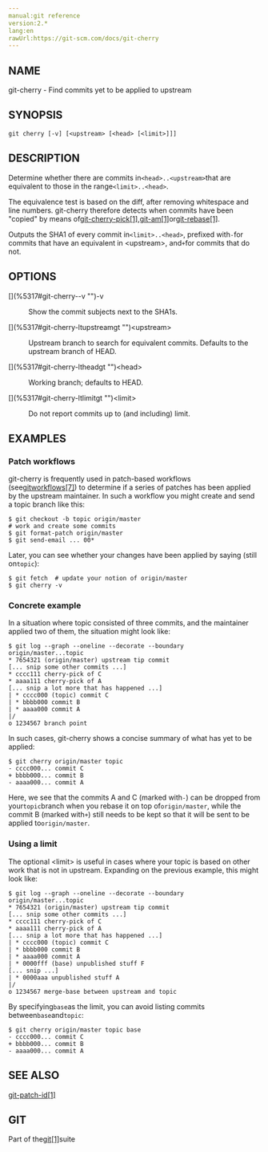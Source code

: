 ```yaml
---
manual:git reference
version:2.*
lang:en
rawUrl:https://git-scm.com/docs/git-cherry
---
```



## [](%5317#_name "")NAME<a name="_name"></a>


git-cherry - Find commits yet to be applied to upstream





## [](%5317#_synopsis "")SYNOPSIS<a name="_synopsis"></a>

```
git cherry [-v] [<upstream> [<head> [<limit>]]]
```




## [](%5317#_description "")DESCRIPTION<a name="_description"></a>


Determine whether there are commits in`<head>..<upstream>`that are equivalent to those in the range`<limit>..<head>`.




The equivalence test is based on the diff, after removing whitespace and line numbers. git-cherry therefore detects when commits have been &quot;copied&quot; by means of[git-cherry-pick[1]](%2277    ""),[git-am[1]](%2291    "")or[git-rebase[1]](%2278    "").




Outputs the SHA1 of every commit in`<limit>..<head>`, prefixed with`-`for commits that have an equivalent in &lt;upstream&gt;, and`+`for commits that do not.





## [](%5317#_options "")OPTIONS<a name="_options"></a>
<dl><dt id='git-cherry--v'>[](%5317#git-cherry--v "")-v</dt><dd>

Show the commit subjects next to the SHA1s.

</dd><dt id='git-cherry-ltupstreamgt'>[](%5317#git-cherry-ltupstreamgt "")&lt;upstream&gt;</dt><dd>

Upstream branch to search for equivalent commits. Defaults to the upstream branch of HEAD.

</dd><dt id='git-cherry-ltheadgt'>[](%5317#git-cherry-ltheadgt "")&lt;head&gt;</dt><dd>

Working branch; defaults to HEAD.

</dd><dt id='git-cherry-ltlimitgt'>[](%5317#git-cherry-ltlimitgt "")&lt;limit&gt;</dt><dd>

Do not report commits up to (and including) limit.

</dd></dl>



## [](%5317#_examples "")EXAMPLES<a name="_examples"></a>

### [](%5317#_patch_workflows "")Patch workflows<a name="_patch_workflows"></a>


git-cherry is frequently used in patch-based workflows (see[gitworkflows[7]](%2290    "")) to determine if a series of patches has been applied by the upstream maintainer. In such a workflow you might create and send a topic branch like this:



```
$ git checkout -b topic origin/master
# work and create some commits
$ git format-patch origin/master
$ git send-email ... 00*
```




Later, you can see whether your changes have been applied by saying (still on`topic`):



```
$ git fetch  # update your notion of origin/master
$ git cherry -v
```




### [](%5317#_concrete_example "")Concrete example<a name="_concrete_example"></a>


In a situation where topic consisted of three commits, and the maintainer applied two of them, the situation might look like:



```
$ git log --graph --oneline --decorate --boundary origin/master...topic
* 7654321 (origin/master) upstream tip commit
[... snip some other commits ...]
* cccc111 cherry-pick of C
* aaaa111 cherry-pick of A
[... snip a lot more that has happened ...]
| * cccc000 (topic) commit C
| * bbbb000 commit B
| * aaaa000 commit A
|/
o 1234567 branch point
```




In such cases, git-cherry shows a concise summary of what has yet to be applied:



```
$ git cherry origin/master topic
- cccc000... commit C
+ bbbb000... commit B
- aaaa000... commit A
```




Here, we see that the commits A and C (marked with`-`) can be dropped from your`topic`branch when you rebase it on top of`origin/master`, while the commit B (marked with`+`) still needs to be kept so that it will be sent to be applied to`origin/master`.




### [](%5317#_using_a_limit "")Using a limit<a name="_using_a_limit"></a>


The optional &lt;limit&gt; is useful in cases where your topic is based on other work that is not in upstream. Expanding on the previous example, this might look like:



```
$ git log --graph --oneline --decorate --boundary origin/master...topic
* 7654321 (origin/master) upstream tip commit
[... snip some other commits ...]
* cccc111 cherry-pick of C
* aaaa111 cherry-pick of A
[... snip a lot more that has happened ...]
| * cccc000 (topic) commit C
| * bbbb000 commit B
| * aaaa000 commit A
| * 0000fff (base) unpublished stuff F
[... snip ...]
| * 0000aaa unpublished stuff A
|/
o 1234567 merge-base between upstream and topic
```




By specifying`base`as the limit, you can avoid listing commits between`base`and`topic`:



```
$ git cherry origin/master topic base
- cccc000... commit C
+ bbbb000... commit B
- aaaa000... commit A
```






## [](%5317#_see_also "")SEE ALSO<a name="_see_also"></a>


[git-patch-id[1]](%5469    "")





## [](%5317#_git "")GIT<a name="_git"></a>


Part of the[git[1]](%2248    "")suite





